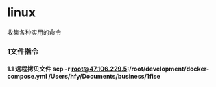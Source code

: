 # linux
收集各种实用的命令
### 1文件指令
#### 1.1 远程拷贝文件  scp -r root@47.106.229.5:/root/development/docker-compose.yml  /Users/hfy/Documents/business/1fise
